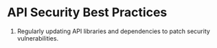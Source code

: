 # API Security Best Practices

1. Regularly updating API libraries and dependencies to patch security vulnerabilities.
